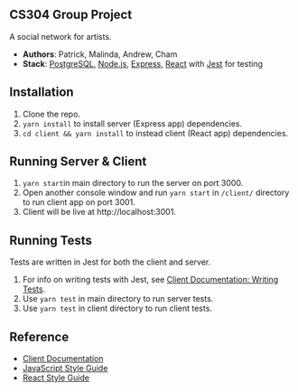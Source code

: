 ## CS304 Group Project
A social network for artists.
- **Authors**: Patrick, Malinda, Andrew, Cham
- **Stack**: [PostgreSQL](https://github.com/brianc/node-postgres), [Node.js](https://nodejs.org/), [Express](https://expressjs.com/), [React](https://github.com/facebook/react) with [Jest](https://github.com/facebook/jest) for testing

## Installation
1. Clone the repo.
2. `yarn install` to install server (Express app) dependencies.
3. `cd client && yarn install` to instead client (React app) dependencies.

## Running Server & Client
1. `yarn start`in main directory to run the server on port 3000.
2. Open another console window and run `yarn start` in `/client/` directory to run client app on port 3001.
3. Client will be live at http://localhost:3001.

## Running Tests
Tests are written in Jest for both the client and server.
1. For info on writing tests with Jest, see [Client Documentation: Writing Tests](client#writing-tests).
2. Use `yarn test` in main directory to run server tests.
3. Use `yarn test` in client directory to run client tests.

## Reference
- [Client Documentation](client)
- [JavaScript Style Guide](https://github.com/airbnb/javascript)
- [React Style Guide](https://github.com/airbnb/javascript/tree/master/react)
